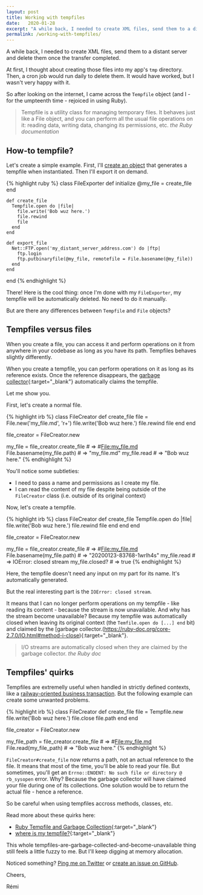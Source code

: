 ```yaml
---
layout: post
title: Working with tempfiles
date:   2020-01-28
excerpt: "A while back, I needed to create XML files, send them to a distant server and delete them once the transfer completed. This is when I discovered Tempfiles and rejoiced in using Ruby."
permalink: /working-with-tempfiles/
---
```


A while back, I needed to create XML files, send them to a distant server and delete them once the transfer completed.

At first, I thought about creating those files into my app's `tmp` directory. Then, a cron job would run daily to delete them. It would have worked, but I wasn't very happy with it.

So after looking on the internet, I came across the `Tempfile` object (and I - for the umpteenth time - rejoiced in using Ruby).

<blockquote>
  Tempfile is a utility class for managing temporary files. It behaves just like a File object, and you can perform all the usual file operations on it: reading data, writing data, changing its permissions, etc.
  <cite>
    the Ruby documentation
  </cite>
</blockquote>

## How-to tempfile?

Let's create a simple example. First, I'll [create an object]({{site.baseurl}}/beginners-introduction-to-ruby-classes-objects/) that generates a tempfile when instantiated. Then I'll export it on demand.

{% highlight ruby %}
  class FileExporter
    def initialize
      @my_file = create_file
    end

    def create_file
      Tempfile.open do |file|
        file.write('Bob wuz here.')
        file.rewind
        file
      end
    end

    def export_file
      Net::FTP.open('my_distant_server_address.com') do |ftp|
        ftp.login
        ftp.putbinaryfile(@my_file, remotefile = File.basename(@my_file))
      end
    end
  end
{% endhighlight %}

There! Here is the cool thing: once I'm done with my `FileExporter`, my tempfile will be automatically deleted. No need to do it manually.

But are there any differences between `Tempfile` and `File` objects?

## Tempfiles versus files

When you create a file, you can access it and perform operations on it from anywhere in your codebase as long as you have its path. Tempfiles behaves slightly differently.

When you create a tempfile, you can perform operations on it as long as its reference exists. Once the reference disappears, the [garbage collector](https://stackify.com/how-does-ruby-garbage-collection-work-a-simple-tutorial/){:target="\_blank"} automatically claims the tempfile.

Let me show you.

First, let's create a normal file.

{% highlight irb %}
  class FileCreator
    def create_file
      file = File.new('my_file.md', 'r+')
      file.write('Bob wuz here.')
      file.rewind
      file
    end
  end

  file_creator = FileCreator.new

  my_file = file_creator.create_file # => #<File:my_file.md>
  File.basename(my_file.path)        # => "my_file.md"
  my_file.read                       # => "Bob wuz here."
{% endhighlight %}

You'll notice some subtleties:
- I need to pass a name and permissions as I create my file.
- I can read the content of my file despite being outside of the `FileCreator` class (i.e. outside of its original context)

Now, let's create a tempfile.

{% highlight irb %}
  class FileCreator
    def create_file
      Tempfile.open do |file|
        file.write('Bob wuz here.')
        file.rewind
        file
      end
    end
  end

  file_creator = FileCreator.new

  my_file = file_creator.create_file # => #<File:my_file.md>
  File.basename(my_file.path)        # => "20200123-83768-1wrlh4s"
  my_file.read                       # => IOError: closed stream
  my_file.closed?                    # => true
{% endhighlight %}

Here, the tempfile doesn't need any input on my part for its name. It's automatically generated.

But the real interesting part is the `IOError: closed stream`.

It means that I can no longer perform operations on my tempfile - like reading its content - because the stream is now unavailable. And why has the stream become unavailable? Because my tempfile was automatically closed when leaving its original context (the `Temfile.open do [...] end` bit) and claimed by the [garbage collector.(https://ruby-doc.org/core-2.7.0/IO.html#method-i-close){:target="\_blank"}.

<blockquote>
  I/O streams are automatically closed when they are claimed by the garbage collector.
  <cite>the Ruby doc</cite>
</blockquote>

## Tempfiles' quirks

Tempfiles are extremelly useful when handled in strictly defined contexts, like a [railway-oriented business transaction]({{site.baseurl}}/transactions-in-rails/). But the following example can create some unwanted problems.

{% highlight irb %}
  class FileCreator
    def create_file
      file = Tempfile.new
      file.write('Bob wuz here.')
      file.close
      file.path
    end
  end

  file_creator = FileCreator.new

  my_file_path = file_creator.create_file # => #<File:my_file.md>
  File.read(my_file_path)                 # => "Bob wuz here."
{% endhighlight %}

`FileCreator#create_file` now returns a path, not an actual reference to the file. It means that most of the time, you'll be able to read your file. But sometimes, you'll get an `Errno::ENOENT: No such file or directory @ rb_sysopen` error. Why? Because the garbage collector will have claimed your file during one of its collections. One solution would be to return the actual file - hence a reference.

So be careful when using tempfiles accross methods, classes, etc.

Read more about these quirks here:
- [Ruby Tempfile and Garbage Collection](https://www.hilman.io/blog/2016/01/tempfile/){:target="\_blank"}
- [where is my tempfile?](http://www.songjiayang.com/posts/where-is-my-tempfile){:target="\_blank"}

This whole tempfiles-are-garbage-collected-and-become-unavailable thing still feels a little fuzzy to me. But I'll keep digging at memory allocation.

Noticed something? [Ping me on Twitter](https://twitter.com/mercier_remi) or [create an issue on GitHub](https://github.com/merciremi/remicodes/issues/new).

Cheers,

Rémi




